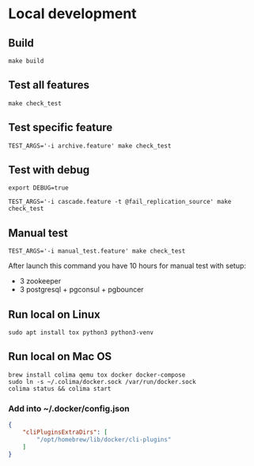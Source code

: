 # Local development
## Build
```shell
make build
```

## Test all features
```shell
make check_test
```

## Test specific feature
```shell
TEST_ARGS='-i archive.feature' make check_test
```

## Test with debug
```shell
export DEBUG=true

TEST_ARGS='-i cascade.feature -t @fail_replication_source' make check_test
```

## Manual test
```shell
TEST_ARGS='-i manual_test.feature' make check_test
```
After launch this command you have 10 hours for manual test with setup:
- 3 zookeeper
- 3 postgresql + pgconsul + pgbouncer

## Run local on Linux
```shell
sudo apt install tox python3 python3-venv
```

## Run local on Mac OS
```shell
brew install colima qemu tox docker docker-compose
sudo ln -s ~/.colima/docker.sock /var/run/docker.sock
colima status && colima start
```

### Add into ~/.docker/config.json
```json
{
    "cliPluginsExtraDirs": [
        "/opt/homebrew/lib/docker/cli-plugins"
    ]
}
```
